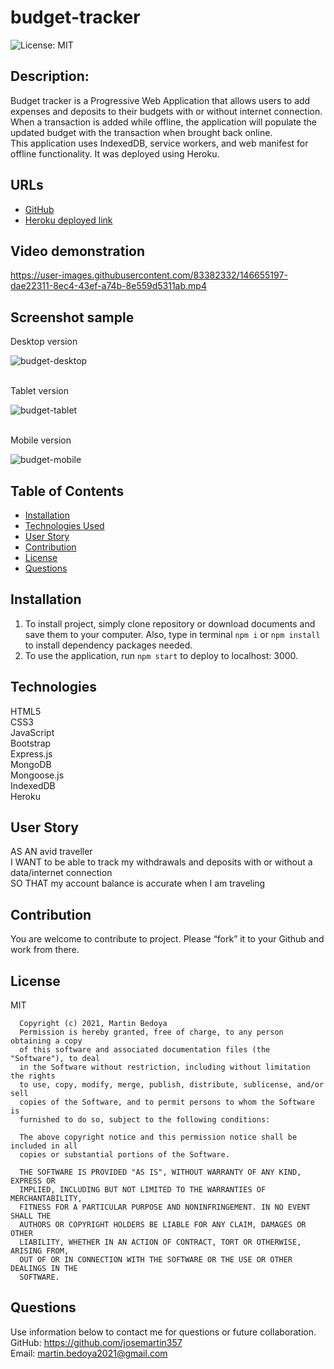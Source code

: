 # budget-tracker
![License: MIT](https://img.shields.io/apm/l/vim-mode?style=for-the-badge)

## Description:
Budget tracker is a Progressive Web Application that allows users to add expenses and deposits to their budgets with or without internet connection.
<br/>
When a transaction is added while offline, the application will populate the updated budget with the transaction when brought back online.
<br/>
This application uses IndexedDB, service workers, and web manifest for offline functionality. It was deployed using Heroku.

## URLs
- [GitHub](https://github.com/josemartin357/budget-tracker)
- [Heroku deployed link](https://expenseslist.herokuapp.com/)


## Video demonstration

https://user-images.githubusercontent.com/83382332/146655197-dae22311-8ec4-43ef-a74b-8e559d5311ab.mp4



## Screenshot sample
Desktop version

![budget-desktop](https://user-images.githubusercontent.com/83382332/146655217-6b1d07e8-aba1-44c3-8a1e-8157fbbe5704.png)


<br/>
Tablet version

![budget-tablet](https://user-images.githubusercontent.com/83382332/146655221-f6e6d2d3-8b3e-47ee-b8bf-fde4c1508eaa.png)


<br/>
Mobile version

![budget-mobile](https://user-images.githubusercontent.com/83382332/146655225-b149b346-154d-498b-ba51-5dfb794c23ea.png)


## Table of Contents
* [Installation](#installation)
* [Technologies Used](#technologies)
* [User Story](#user-story)
* [Contribution](#contribution)
* [License](#license)
* [Questions](#questions)

## Installation
1. To install project, simply clone repository or download documents and save them to your computer. 
Also, type in terminal `npm i` or `npm install` to install dependency packages needed.
2. To use the application, run `npm start` to deploy to localhost: 3000.  

## Technologies
HTML5
<br/>
CSS3
<br/>
JavaScript
<br/>
Bootstrap
<br/>
Express.js
<br/>
MongoDB
<br/>
Mongoose.js
<br/>
IndexedDB
<br/>
Heroku

## User Story
AS AN avid traveller
<br/>
I WANT to be able to track my withdrawals and deposits with or without a data/internet connection
<br/>
SO THAT my account balance is accurate when I am traveling


## Contribution
You are welcome to contribute to project. Please “fork” it to your Github and work from there.

## License
MIT

      Copyright (c) 2021, Martin Bedoya
      Permission is hereby granted, free of charge, to any person obtaining a copy
      of this software and associated documentation files (the "Software"), to deal
      in the Software without restriction, including without limitation the rights
      to use, copy, modify, merge, publish, distribute, sublicense, and/or sell
      copies of the Software, and to permit persons to whom the Software is
      furnished to do so, subject to the following conditions:
      
      The above copyright notice and this permission notice shall be included in all
      copies or substantial portions of the Software.
      
      THE SOFTWARE IS PROVIDED "AS IS", WITHOUT WARRANTY OF ANY KIND, EXPRESS OR
      IMPLIED, INCLUDING BUT NOT LIMITED TO THE WARRANTIES OF MERCHANTABILITY,
      FITNESS FOR A PARTICULAR PURPOSE AND NONINFRINGEMENT. IN NO EVENT SHALL THE
      AUTHORS OR COPYRIGHT HOLDERS BE LIABLE FOR ANY CLAIM, DAMAGES OR OTHER
      LIABILITY, WHETHER IN AN ACTION OF CONTRACT, TORT OR OTHERWISE, ARISING FROM,
      OUT OF OR IN CONNECTION WITH THE SOFTWARE OR THE USE OR OTHER DEALINGS IN THE
      SOFTWARE.
      
## Questions
Use information below to contact me for questions or future collaboration.
<br/>
GitHub: https://github.com/josemartin357
<br/>
Email: martin.bedoya2021@gmail.com

